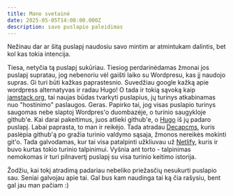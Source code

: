 ```yaml
---
title: Mano svetainė
date: 2025-05-05T14:08:00.000Z
description: savo puslapio paleidimas
---
```

Nežinau dar ar šitą puslapį naudosiu savo mintim ar atmintukam dalintis, bet kol kas tokia intencija. 

Tiesa, netyčia tą puslapį sukūriau. Tiesiog perdarinėdamas žmonai jos puslapį supratau, jog nebenoriu vėl gaišti laiko su Wordpresu, kas jį naudojo supras. Gi turi būti kažkas paprastesnio. Suvedžiau google kažką apie wordpress alternatyvas ir radau Hugo! O tada ir tokią sąvoką kaip [jamstack.org](https://jamstack.org), tai naujas būdas tvarkyti puslapius, jų turinys atkabinamas nuo "hostinimo" paslaugos. Geras. Papirko tai, jog visas puslapio turinys saugomas nebe slaptoj Wordpres'o duombazėje, o turinio saugykloje github'e. Kai darai pakeitimus, juos atlieki github'e, o [Hugo](https://gohugo.io) iš jų padaro puslapį. Labai paprasta, to man ir reikėjo. Tada atradau [Decapcms](https://decapcms.org), kuris paslėpia github'ą po gražia turinio valdymo sąsaja, žmonos nereikės mokinti git'o. Tada galvodamas, kur tai visa patalpinti užkliuvau už [Netlify](netlify.com), kuris ir buvo kurtas tokio turinio talpinimui. Vyšnia ant torto - talpinimas nemokomas ir turi pilnavertį puslapį su visa turinio keitimo istorija.

Žodžiu, kai tokį atradimą padariau nebeliko priežasčių nesukurti puslapio sau. Seniai galvojau apie tai. Gal bus kam naudinga tai ką čia rašysiu, bent gal jau man pačiam :)
